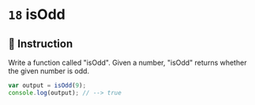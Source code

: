 # `18` isOdd

## 📝 Instruction

Write a function called "isOdd".
Given a number, "isOdd" returns whether the given number is odd.

```Javascript
var output = isOdd(9);
console.log(output); // --> true
```